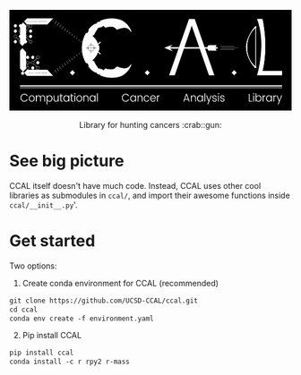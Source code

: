 <p align='center'>
  <img src='media/ccal_logo.png' height=180 />
</p>

<p align='center'>
  Library for hunting cancers :crab::gun:
</p>

# See big picture

CCAL itself doesn't have much code. Instead, CCAL uses other cool libraries as submodules in `ccal/`, and import their awesome functions inside `ccal/__init__.py`'.

# Get started

Two options:

1. Create conda environment for CCAL (recommended)

```shell-script
git clone https://github.com/UCSD-CCAL/ccal.git
cd ccal
conda env create -f environment.yaml
```

2. Pip install CCAL

```shell-script
pip install ccal
conda install -c r rpy2 r-mass
```
